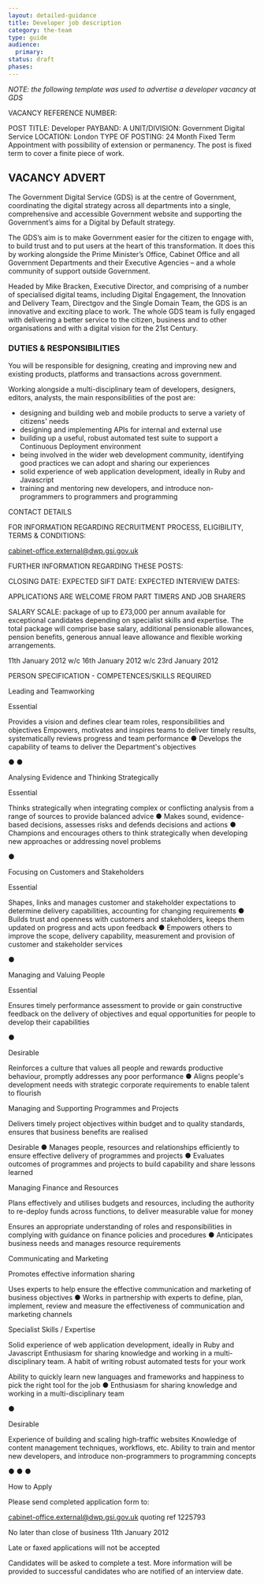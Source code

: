 ```yaml
---
layout: detailed-guidance
title: Developer job description
category: the-team
type: guide
audience:
  primary:
status: draft
phases:
---
```


*NOTE: the following template was used to advertise a developer vacancy at GDS*

VACANCY REFERENCE NUMBER:

POST TITLE:		Developer
PAYBAND:		A
UNIT/DIVISION:            Government Digital Service
LOCATION:                 London
TYPE OF POSTING:          24 Month Fixed Term Appointment with possibility of extension or permanency. The post is fixed term to cover a finite piece of work.


## VACANCY ADVERT

The Government Digital Service (GDS) is at the centre of Government, coordinating the digital
strategy across all departments into a single, comprehensive and accessible Government
website and supporting the Government’s aims for a Digital by Default strategy.

The GDS’s aim is to make Government easier for the citizen to engage with, to build trust and
to put users at the heart of this transformation. It does this by working alongside the Prime
Minister’s Office, Cabinet Office and all Government Departments and their Executive Agencies
– and a whole community of support outside Government.

Headed by Mike Bracken, Executive Director, and comprising of a number of specialised digital
teams, including Digital Engagement, the Innovation and Delivery Team, Directgov and the
Single Domain Team, the GDS is an innovative and exciting place to work. The whole GDS
team is fully engaged with delivering a better service to the citizen, business and to other
organisations and with a digital vision for the 21st Century.

### DUTIES & RESPONSIBILITIES

You will be responsible for designing, creating and improving new and existing products, platforms and transactions across government.

Working alongside a multi-disciplinary team of developers, designers, editors, analysts, the main responsibilities of the post are:
* designing and building web and mobile products to serve a variety of citizens' needs
* designing and implementing APIs for internal and external use
* building up a useful, robust automated test suite to support a Continuous Deployment environment
* being involved in the wider web development community, identifying good practices we can adopt and sharing our experiences
* solid experience of web application development, ideally in Ruby and Javascript
* training and mentoring new developers, and introduce non-programmers to programmers and programming

CONTACT DETAILS

FOR INFORMATION REGARDING RECRUITMENT PROCESS, ELIGIBILITY, TERMS & CONDITIONS:

cabinet-office.external@dwp.gsi.gov.uk

FURTHER INFORMATION REGARDING THESE POSTS:

CLOSING DATE:
EXPECTED SIFT DATE:
EXPECTED INTERVIEW DATES:

APPLICATIONS ARE WELCOME FROM PART TIMERS AND JOB SHARERS

SALARY SCALE: package of up to £73,000 per annum available for exceptional candidates depending on specialist skills and expertise. The total package will comprise base salary, additional pensionable allowances, pension
benefits, generous annual leave allowance and flexible working arrangements.

11th January 2012
w/c 16th January 2012
w/c 23rd January 2012

PERSON SPECIFICATION - COMPETENCES/SKILLS REQUIRED

Leading and Teamworking

Essential

Provides a vision and defines clear team roles, responsibilities and objectives
Empowers, motivates and inspires teams to deliver timely results, systematically reviews
progress and team performance
● Develops the capability of teams to deliver the Department's objectives

●
●

Analysing Evidence and Thinking Strategically

Essential

Thinks strategically when integrating complex or conflicting analysis from a range of
sources to provide balanced advice
● Makes sound, evidence-based decisions, assesses risks and defends decisions and
actions
● Champions and encourages others to think strategically when developing new
approaches or addressing novel problems

●

Focusing on Customers and Stakeholders

Essential

Shapes, links and manages customer and stakeholder expectations to determine
delivery capabilities, accounting for changing requirements
● Builds trust and openness with customers and stakeholders, keeps them updated on
progress and acts upon feedback
● Empowers others to improve the scope, delivery capability, measurement and provision
of customer and stakeholder services

●

Managing and Valuing People

Essential

Ensures timely performance assessment to provide or gain constructive feedback on the
delivery of objectives and equal opportunities for people to develop their capabilities

●

Desirable

Reinforces a culture that values all people and rewards productive behaviour, promptly
addresses any poor performance
● Aligns people's development needs with strategic corporate requirements to enable
talent to flourish

Managing and Supporting Programmes and Projects

Delivers timely project objectives within budget and to quality standards, ensures that
business benefits are realised

Desirable
● Manages people, resources and relationships efficiently to ensure effective delivery of
programmes and projects
● Evaluates outcomes of programmes and projects to build capability and share lessons
learned

Managing Finance and Resources

Plans effectively and utilises budgets and resources, including the authority to re-deploy
funds across functions, to deliver measurable value for money

Ensures an appropriate understanding of roles and responsibilities in complying with
guidance on finance policies and procedures
● Anticipates business needs and manages resource requirements

Communicating and Marketing

Promotes effective information sharing

Uses experts to help ensure the effective communication and marketing of business
objectives
● Works in partnership with experts to define, plan, implement, review and measure the
effectiveness of communication and marketing channels

Specialist Skills / Expertise

Solid experience of web application development, ideally in Ruby and Javascript
Enthusiasm for sharing knowledge and working in a multi-disciplinary team.
A habit of writing robust automated tests for your work

Ability to quickly learn new languages and frameworks and happiness to pick the right
tool for the job
● Enthusiasm for sharing knowledge and working in a multi-disciplinary team

●

Desirable

Experience of building and scaling high-traffic websites
Knowledge of content management techniques, workflows, etc.
Ability to train and mentor new developers, and introduce non-programmers to
programming concepts

●
●
●

How to Apply

Please send completed application form to:

cabinet-office.external@dwp.gsi.gov.uk quoting ref 1225793

No later than close of business 11th January 2012

Late or faxed applications will not be accepted

Candidates will be asked to complete a test. More information will be provided to successful
candidates who are notified of an interview date.

